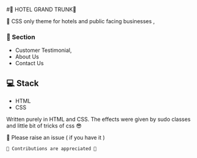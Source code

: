 #🌃  HOTEL GRAND TRUNK🌃 


👻  CSS only theme for hotels and public facing businesses , 



### 📌 Section 
* Customer Testimonial, 
* About  Us 
* Contact Us


## 💻 Stack 

* HTML  
* CSS


Written purely in HTML and CSS. The effects were given by sudo classes and little bit of tricks of css 😎




👏 Please raise an issue ( if you have it )

`💜 Contributions are appreciated 💜 `
